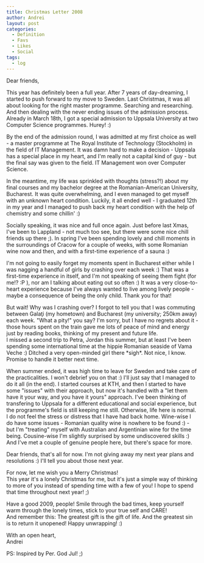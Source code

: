 ```yaml
---
title: Christmas Letter 2008
author: Andrei
layout: post
categories:
  - Definition
  - Favs
  - Likes
  - Social
tags:
  - log
---
```

Dear friends,

This year has definitely been a full year. After 7 years of day-dreaming, I started to push forward to my move to Sweden. Last Christmas, it was all about looking for the right master programme. Searching and researching. And then dealing with the never ending issues of the admission process. Already in March 18th, I got a special admission to Uppsala University at two Computer Science programmes. Hurey! :)

By the end of the admission round, I was admitted at my first choice as well - a master programme at The Royal Institute of Technology (Stockholm) in the field of IT Management. It was damn hard to make a decision - Uppsala has a special place in my heart, and I'm really not a capital kind of guy - but the final say was given to the field. IT Management won over Computer Science.

In the meantime, my life was sprinkled with thoughts (stress?!) about my final courses and my bachelor degree at the Romanian-American University, Bucharest. It was quite overwhelming, and I even managed to get myself with an unknown heart condition. Luckily, it all ended well - I graduated 12th in my year and I managed to push back my heart condition with the help of chemistry and some chillin' :)

Socially speaking, it was nice and full once again. Just before last Xmas, I've been to Lappland - not much too see, but there were some nice chill friends up there ;). In spring I've been spending lovely and chill moments in the surroundings of Cracow for a couple of weeks, with some Romanian wine now and then, and with a first-time experience of a sauna :)

I'm not going to easily forget my moments spent in Bucharest either while I was nagging a handful of girls by crashing over each week :) That was a first-time experience in itself, and I'm not speaking of seeing them fight (for me!? :P ), nor am I talking about eating out so often :) It was a very close-to-heart experience because I've always wanted to live among lively people - maybe a consequence of being the only child. Thank you for that!

But wait! Why was I crashing over? I forgot to tell you that I was commuting between Galaţi (my hometown) and Bucharest (my university; 250km away) each week. "What a pity!" you say? I'm sorry, but I have no regrets about it - those hours spent on the train gave me lots of peace of mind and energy just by reading books, thinking of my present and future life.  
I missed a second trip to Petra, Jordan this summer, but at least I've been spending some international time at the hippie Romanian seaside of Vama Veche :) Ditched a very open-minded girl there \*sigh\*. Not nice, I know. Promise to handle it better next time.

When summer ended, it was high time to leave for Sweden and take care of the practicalities. I won't debrief you on that :) I'll just say that I managed to do it all (in the end). I started courses at KTH, and then I started to have some "issues" with their approach, but now it's handled with a "let them have it your way, and you have it yours" approach. I've been thinking of transfering to Uppsala for a different educational and social experience, but the programme's field is still keeping me still. Otherwise, life here is normal. I do not feel the stress or distress that I have had back home. Wine-wise I do have some issues - Romanian quality wine is nowhere to be found :) - but I'm "treating" myself with Australian and Argentinian wine for the time being. Cousine-wise I'm slightly surprised by some undiscovered skills :) And I've met a couple of genuine people here, but there's space for more.

Dear friends, that's all for now. I'm not giving away my next year plans and resolutions :) I'll tell you about those next year.

For now, let me wish you a Merry Christmas!  
This year it's a lonely Christmas for me, but it's just a simple way of thinking to more of you instead of spending time with a few of you! I hope to spend that time throughout next year! ;)

Have a good 2009, people! Smile through the bad times, keep yourself warm through the lonely times, stick to your true self and CARE!  
And remember this: The greatest gift is the gift of life. And the greatest sin is to return it unopened! Happy unwrapping! :)

With an open heart,  
Andrei

PS: Inspired by Per. God Jul! ;)